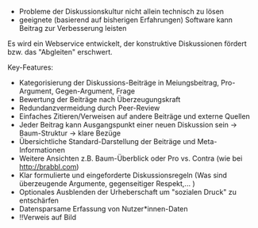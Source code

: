 - Probleme der Diskussionskultur nicht allein technisch zu lösen
- geeignete (basierend auf bisherigen Erfahrungen) Software kann Beitrag zur Verbesserung leisten

Es wird ein Webservice entwickelt, der konstruktive Diskussionen fördert bzw. das "Abgleiten" erschwert.

Key-Features:
- Kategorisierung der Diskussions-Beiträge in Meiungsbeitrag, Pro-Argument, Gegen-Argument, Frage
- Bewertung der Beiträge nach Überzeugungskraft
- Redundanzvermeidung durch Peer-Review
- Einfaches Zitieren/Verweisen auf andere Beiträge und externe Quellen
- Jeder Beitrag kann Ausgangspunkt einer neuen Diskussion sein -> Baum-Struktur -> klare Bezüge
- Übersichtliche Standard-Darstellung der Beiträge und Meta-Informationen
- Weitere Ansichten z.B. Baum-Überblick oder Pro vs. Contra (wie bei http://brabbl.com)
- Klar formulierte und eingeforderte Diskussionsregeln (Was sind überzeugende Argumente, gegenseitiger Respekt,... )
- Optionales Ausblenden der Urheberschaft um "sozialen Druck" zu entschärfen
- Datensparsame Erfassung von Nutzer*innen-Daten
- !!Verweis auf Bild

